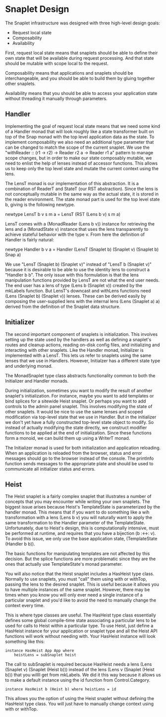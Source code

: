 # Snaplet Design

The Snaplet infrastructure was designed with three high-level design goals:

* Request local state
* Composability
* Availability

First, request local state means that snaplets should be able to define their
own state that will be available during request processing.  And that state
should be mutable with scope local to the request.

Composability means that applications and snaplets should be interchangeable,
and you should be able to build them by gluing together other snaplets.

Availability means that you should be able to access your application state
without threading it manually through parameters.

## Handler

Implementing the goal of request local state means that we need some kind of a
Handler monad that will look roughly like a state transformer built on top of
the Snap monad with the top level application data as the state.  To implement
composability we also need an additional type parameter that can be changed to
match the scope of the current snaplet.  We use the "withReader :: (r1 -> r2)
-> Reader r2 a -> Reader r1 a" pattern to manage scope changes, but in order
to make our state composably mutable, we need to enlist the help of lenses
instead of accessor functions.  This allows us to keep only the top level
state and mutate the current context using the lens.

The LensT monad is our implementation of this abstraction.  It is a
combination of ReaderT and StateT (our RST abstraction).  Since the lens is
not conceptually mutable in the same way as the actual state, it is stored in
the reader environment.  The state monad part is used for the top level state
b, giving is the following newtype.

newtype LensT b v s m a = LensT (RST (Lens b v) s m a)

LensT comes with a (MonadReader (Lens b v)) instance for retrieving the lens
and a (MonadState v) instance that uses the lens transparently to achieve
stateful behavior with the type v.  From here the definition of Handler is
fairly natural:

newtype Handler b v a =
    Handler (LensT (Snaplet b) (Snaplet v) (Snaplet b) Snap a)

We use "LensT (Snaplet b) (Snaplet v)" instead of "LensT b (Snaplet v)"
because it is desirable to be able to use the identity lens to construct a
"Handler b b".  The only issue with this formulation is that the lens
manipulation functions provided by LensT are not what the end user needs.  The
end user has a lens of type (Lens b (Snaplet v)) created by the mkLabels
function.  But LensT's downcast and withLens functions need (Lens (Snaplet b)
(Snaplet v)) lenses.  These can be derived easily by composing the user-supplied
lens with the internal lens (Lens (Snaplet a) a) derived from the definition of
the Snaplet data structure.

## Initializer

The second important component of snaplets is initialization.  This involves
setting up the state used by the handlers as well as defining a snaplet's
routes and cleanup actions, reading on-disk config files, and initializing and
interacting with other snaplets.  Like the Handler monad, Initializer is
implemented with a LensT.  This lets us refer to snaplets using the same
lenses that we use in Handlers.  However, Initialzer has a different state
type and underlying monad.

The MonadSnaplet type class abstracts functionality common to both the
Initializer and Handler monads.  

During initialization, sometimes you want to modify the result of another
snaplet's initialization.  For instance, maybe you want to add templates or
bind splices for a sitewide Heist snaplet.  Or perhaps you want to add
controls to the admin panel snaplet.  This involves modifying the state of
other snaplets.  It would be nice to use the same lenses and scoped
modification via top-level state that we use in Handler.  But in the
initializer we don't yet have a fully constructed top-level state object to
modify.  So instead of actually modifying the state directly, we construct
modifier functions to be applied at the end of initialization.  Since these
functions form a monoid, we can build them up using a WriterT monad.

The Initializer monad is used for both initialization and application
reloading.  When an application is reloaded from the browser, status and error
messages should go to the browser instead of the console.  The printInfo
function sends messages to the appropriate plate and should be used to
communicate all initializer status and errors.

## Heist

The Heist snaplet is a fairly complex snaplet that illustrates a number of
concepts that you may encounter while writing your own snaplets.  The biggest
issue arises because Heist's TemplateState is parameterized by the handler
monad.  This means that if you want to do something like a wih transformation
with a lens (Lens b v) you will naturally want to apply the same transformation
to the Handler parameter of the TemplateState.  Unfortunately, due to Heist's
design, this is computationally intensive, must be performed at runtime, and
requires that you have a bijection (b :<->: v).  To avoid this issue, we only
use the base application state, (TemplateState (Handler b b)).

The basic functions for manipulating templates are not affected by this
decision.  But the splice functions are more problematic since they are the
ones that actually use TemplateState's monad parameter.

You will also notice that the Heist snaplet includes a HasHeist type class.
Normally to use snaplets, you must "call" them using with or withTop,
passing the lens to the desired snaplet.  This is useful because it allows you
to have multiple instances of the same snaplet.  However, there may be times
when you know you will only ever need a single instance of a particular
snaplet and you'd like to avoid the need to manually change the context every
time.

This is where type classes are useful.  The HasHeist type class essentially
defines some global compile-time state associating a particular lens to be
used for calls to Heist within a particular type.  To use Heist, just define a
HasHeist instance for your application or snaplet type and all the Heist API
functions will work without needing with.  Your HasHeist instance will
look something like this:

    instance HasHeist App App where
        heistLens = subSnaplet heist

The call to subSnaplet is required because HasHeist needs a lens (Lens
(Snaplet v) (Snaplet (Heist b))) instead of the lens (Lens v (Snaplet (Heist
b))) that you willll get from mkLabels.  We did it this way because it allows
us to make a default instance using the id function from Control.Category.

    instance HasHeist b (Heist b) where heistLens = id

This allows you the option of using the Heist snaplet without defining the
HasHeist type class.  You will just have to manually change context using
with or withTop.



